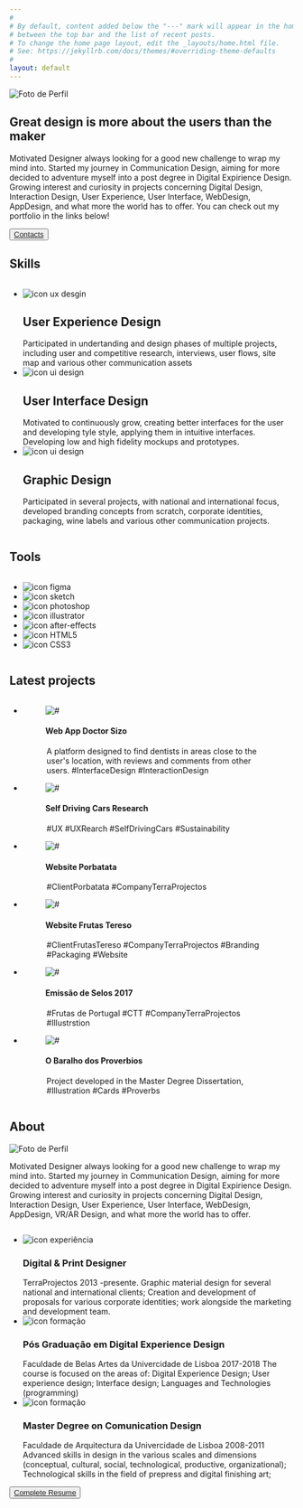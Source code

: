 ```yaml
---
#
# By default, content added below the "---" mark will appear in the home page
# between the top bar and the list of recent posts.
# To change the home page layout, edit the _layouts/home.html file.
# See: https://jekyllrb.com/docs/themes/#overriding-theme-defaults
#
layout: default
---
```


<main>

<div class="row">
  <div class="column column1">
    <img src="imagens/perfilnatali.png" alt="Foto de Perfil">
  </div>
  <div class="column">
    <h2>Great design is more about the users than the maker</h2>
    <p>Motivated Designer always looking for a good new challenge to wrap my mind into. Started my journey in Communication Design, aiming for more decided to adventure myself into a post degree in Digital Expirience Design. Growing interest and curiosity in projects concerning Digital Design, Interaction Design, User Experience, User Interface, WebDesign, AppDesign, and what more the world has to offer. You can check out my portfolio in the links below!</p>
    <button type="button" name="button"><a href="#contacts">Contacts</a></button>
  </div>
</div>

<section id="skills">
  <div class="row">
    <div class="column column1">
      <h1>Skills</h1>
    </div>
    <div class="column">
      <ul>
        <li>
          <img src="imagens/ux.svg" alt="icon ux desgin" class="icons">
          <h2>User Experience Design</h2>
          <span title="Descrição">Participated in undertanding and design phases of multiple projects, including user and competitive research, interviews, user flows, site map and various other communication assets</span>
        </li>
        <li>
          <img src="imagens/ui.svg" alt="icon ui design" class="icons">
          <h2>User Interface Design</h2>
          <span title="Descrição">Motivated to continuously grow, creating better interfaces for the user and developing tyle style, applying them in intuitive interfaces. Developing low and high fidelity mockups and prototypes.</span>
        </li>
        <li>
          <img src="imagens/graphicdesign.svg" alt="icon ui design" class="icons">
          <h2>Graphic Design</h2>
          <span title="Descrição">Participated in several projects, with national and international focus, developed branding concepts from scratch, corporate identities, packaging, wine labels and various other communication projects.</span>
        </li>
      </ul>
    </div>
  </div>

  <div class="row">
    <div class="column column1 column1-padding">
      <h1>Tools</h1>
    </div>
    <div class="column tools column1-padding">
      <ul>
        <li>
          <img src="imagens/figma.svg" alt="icon figma" class="icons">
        </li>
        <li>
          <img src="imagens/sketch.svg" alt="icon sketch" class="icons">
        </li>
        <li>
          <img src="imagens/photoshop.svg" alt="icon photoshop" class="icons">
        </li>
        <li>
          <img src="imagens/illustrator.svg" alt="icon illustrator" class="icons">
        </li>
        <li>
          <img src="imagens/after-effects.svg" alt="icon after-effects" class="icons">
        </li>
        <li>
          <img src="imagens/html5.svg" alt="icon HTML5" class="icons">
        </li>
        <li>
          <img src="imagens/css3.svg" alt="icon CSS3" class="icons">
        </li>
      </ul>
    </div>
  </div>
</section>

<section class="container" id="projects">
  <div class="row">
    <div class="column column1">
      <h1>Latest projects</h1>
    </div>
  </div>

  <section>
    <ul>
      <li>
        <figure>
          <img src="imagens/projects2.png" alt="#">
          <h4>Web App Doctor Sizo</h4>
          <legend> A platform designed to find dentists in areas close to the user's location, with reviews and comments from other users. #InterfaceDesign #InteractionDesign
          </legend>
        </figure>
      </li>
      <li>
        <figure>
          <img src="imagens/projects3.png" alt="#">
          <h4>Self Driving Cars Research</h4>
          <legend> #UX #UXRearch #SelfDrivingCars #Sustainability
          </legend>
        </figure>
      </li>
      <li>
        <figure>
          <img src="imagens/projects4.png" alt="#">
          <h4>Website Porbatata</h4>
          <legend> #ClientPorbatata #CompanyTerraProjectos
          </legend>
        </figure>
      </li>
      <li>
        <figure>
          <img src="imagens/projects5.png" alt="#">
          <h4>Website Frutas Tereso</h4>
          <legend> #ClientFrutasTereso #CompanyTerraProjectos #Branding #Packaging #Website
          </legend>
        </figure>
      </li>
      <li>
        <figure>
          <img src="imagens/projects1.png" alt="#">
          <h4>Emissão de Selos 2017</h4>
          <legend>
            #Frutas de Portugal #CTT #CompanyTerraProjectos #Illustrstion
          </legend>
        </figure>
      </li>
      <li>
        <figure>
          <img src="imagens/projects6.png" alt="#">
          <h4>O Baralho dos Proverbios</h4>
          <legend> Project developed in the Master Degree Dissertation, #Illustration #Cards #Proverbs
          </legend>
        </figure>
      </li>
    </ul>
  </section>
</section>

<section id="about">
  <div class="row">
    <div class="column column1">
      <h1>About</h1>
      <img src="imagens/perfilnatali.png" alt="Foto de Perfil">
      <p>Motivated Designer always looking for a good new challenge to wrap my mind into. Started my journey in Communication Design, aiming for more decided to adventure myself into a post degree in Digital Expirience Design. Growing interest and curiosity in projects concerning Digital Design, Interaction Design, User Experience, User Interface, WebDesign, AppDesign, VR/AR Design, and what more the world has to offer.</p>
    </div>
    <div class="column">
      <ul>
        <li>
          <img src="imagens/suitcase.svg" alt="icon experiência" class="icons">
          <h3>Digital & Print Designer</h3>
          <span title="Cargo">TerraProjectos</span>
          <span title="Data">2013 -presente.</span>
          <span title="Descrição">Graphic material design for several national and international clients; Creation and development of proposals for various corporate identities; work alongside the marketing and development team.</span>
        </li>
        <li>
          <img src="imagens/mortarboard.svg" alt="icon formação" class="icons">
          <h3>Pós Graduação em Digital Experience Design</h3>
          <span title="Titulo">Faculdade de Belas Artes da Univercidade de Lisboa</span>
          <span title="Data">2017-2018</span>
          <span title="Descrição">The course is focused on the areas of: Digital Experience Design; User experience design; Interface design; Languages ​​and Technologies (programming)</span>
        </li>
        <li>
          <img src="imagens/mortarboard.svg" alt="icon formação" class="icons">
          <h3>Master Degree on Comunication Design</h3>
          <span title="Titulo">Faculdade de Arquitectura da Univercidade de Lisboa</span>
          <span title="data">2008-2011</span>
          <span title="Descrição">Advanced skills in design in the various scales and dimensions (conceptual, cultural, social, technological, productive, organizational); Technological skills in the field of prepress and digital finishing art;</span>
        </li>
      </ul>
      <button type="button" name="button"><a href="imagens/cv.pdf" target="_blank"> Complete Resume</a></button>
    </div>
  </div>
</section>
</main>

